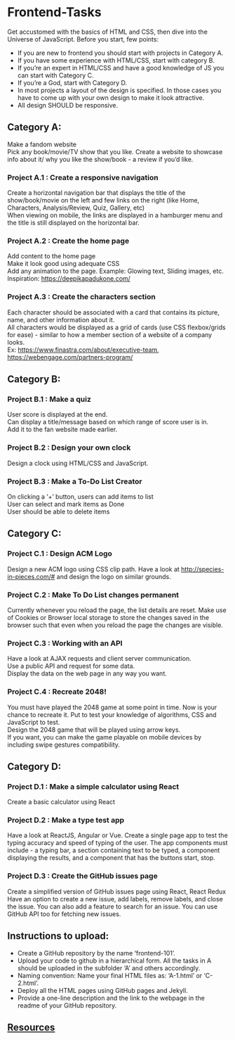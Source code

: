 # Frontend-Tasks

Get accustomed with the basics of HTML and CSS, then dive into the Universe of JavaScript.
Before you start, few points: 
* If you are new to frontend you should start with projects in Category A. 
* If you have some experience with HTML/CSS, start with category B. 
* If you’re an expert in HTML/CSS and have a good knowledge of JS you can start with Category C. 
* If you’re a God, start with Category D.  
* In most projects a layout of the design is specified. In those cases you have to come up with your own design to make it look attractive.
* All design SHOULD be responsive.

## Category A:

Make a fandom website  
Pick any book/movie/TV show that you like. Create a website to showcase info about it/ why you like the show/book - a review if you’d like.

### Project A.1 : Create a responsive navigation
Create a horizontal navigation bar that displays the title of the show/book/movie on the left and few links on the right (like Home, Characters, Analysis/Review, Quiz, Gallery, etc)  
When viewing on mobile, the links are displayed in a hamburger menu and the title is still displayed on the horizontal bar.

### Project A.2 : Create the home page
Add content to the home page   
Make it look good using adequate CSS  
Add any animation to the page. Example: Glowing text, Sliding images, etc.  
Inspiration: https://deepikapadukone.com/

### Project A.3 : Create the characters section
Each character should be associated with a card that contains its picture, name, and other information about it.  
All characters would be displayed as a grid of cards (use CSS flexbox/grids for ease) - similar to how a member section of a website of a company looks.  
Ex: https://www.finastra.com/about/executive-team, https://webengage.com/partners-program/ 

## Category B:

### Project B.1 : Make a quiz
User score is displayed at the end.  
Can display a title/message based on which range of score user is in.  
Add it to the fan website made earlier.

### Project B.2 : Design your own clock
Design a clock using HTML/CSS and JavaScript.

### Project B.3 : Make a To-Do List Creator
On clicking a ‘+’ button, users can add items to list  
User can select and mark items as Done  
User should be able to delete items  

## Category C:

### Project C.1 : Design ACM Logo
Design a new ACM logo using CSS clip path. Have a look at http://species-in-pieces.com/# and design the logo on similar grounds.

### Project C.2 : Make To Do List changes permanent
Currently whenever you reload the page, the list details are reset. Make use of Cookies or Browser local storage to store the changes saved in the browser such that even when you reload the page the changes are visible.

### Project C.3 : Working with an API
Have a look at AJAX requests and client server communication.  
Use a public API and request for some data.  
Display the data on the web page in any way you want.  

### Project C.4 : Recreate 2048!
You must have played the 2048 game at some point in time. Now is your chance to recreate it. Put to test your knowledge of algorithms, CSS and JavaScript to test.  
Design the 2048 game that will be played using arrow keys.  
If you want, you can make the game playable on mobile devices by including swipe gestures compatibility.

## Category D:

### Project D.1 : Make a simple calculator using React
Create a basic calculator using React

### Project D.2 : Make a type test app
Have a look at ReactJS, Angular or Vue. 
Create a single page app to test the typing accuracy and speed of typing of the user.
The app components must include - a typing bar, a section containing text to be typed, a component displaying the results, and a component that has the buttons start, stop.

### Project D.3 : Create the GitHub issues page
 Create a simplified version of GitHub issues page using React, React Redux
Have an option to create a new issue, add labels, remove labels, and close the issue.
You can also add a feature to search for an issue.
You can use GitHub API too for fetching new issues.

## Instructions to upload:
* Create a GitHub repository by the name ‘frontend-101’.
* Upload your code to github in a hierarchical form. All the tasks in A should be uploaded in the subfolder ‘A’ and others accordingly.
* Naming convention: Name your final HTML files as: ‘A-1.html’ or ‘C-2.html’.
* Deploy all the HTML pages using GitHub pages and Jekyll.
* Provide a one-line description and the link to the webpage in the readme of your GitHub repository.

## [Resources](https://docs.google.com/document/d/1-oQS7odXRiq8U8D6mwpaHtxiEcZdXDfQwqIxppMQWbA/edit?usp=sharing)
